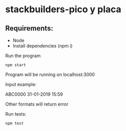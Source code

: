 # stackbuilders-pico y placa

## Requirements:

- Node
- Install dependencies (npm i)

Run the program

```
npm start

```

Program will be running on localhost:3000

Input example:

ABC0000 31-01-2019 15:59

Other formats will return error

Run tests:

```
npm test

```
